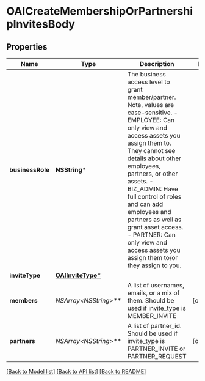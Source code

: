 # OAICreateMembershipOrPartnershipInvitesBody

## Properties
Name | Type | Description | Notes
------------ | ------------- | ------------- | -------------
**businessRole** | **NSString*** | The business access level to grant member/partner. Note, values are case-sensitive. - EMPLOYEE: Can only view and access assets you assign them to. They cannot see details about other employees, partners, or other assets. - BIZ_ADMIN: Have full control of roles and can add employees and partners as well as grant asset access. - PARTNER: Can only view and access assets you assign them to/or they assign to you. | 
**inviteType** | [**OAIInviteType***](OAIInviteType.md) |  | 
**members** | **NSArray&lt;NSString*&gt;*** | A list of usernames, emails, or a mix of them. Should be used if invite_type is MEMBER_INVITE | [optional] 
**partners** | **NSArray&lt;NSString*&gt;*** | A list of partner_id. Should be used if invite_type is PARTNER_INVITE or PARTNER_REQUEST | [optional] 

[[Back to Model list]](../README.md#documentation-for-models) [[Back to API list]](../README.md#documentation-for-api-endpoints) [[Back to README]](../README.md)


